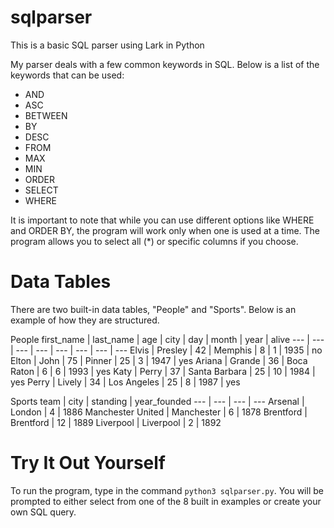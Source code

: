 # sqlparser
This is a basic SQL parser using Lark in Python

My parser deals with a few common keywords in SQL. Below is a list of the keywords that can be used:
- AND
- ASC
- BETWEEN
- BY
- DESC
- FROM
- MAX
- MIN
- ORDER
- SELECT
- WHERE

It is important to note that while you can use different options like WHERE and ORDER BY, the program will work only when one is used at a time. The program allows you to select all (\*\) or specific columns if you choose. 

# Data Tables
There are two built-in data tables, "People" and "Sports". Below is an example of how they are structured.

People
first_name | last_name | age | city | day | month | year | alive
--- | --- | --- | --- | --- | --- | --- | ---
Elvis | Presley | 42 | Memphis | 8 | 1 | 1935 | no
Elton | John | 75 | Pinner | 25 | 3 | 1947 | yes
Ariana | Grande | 36 | Boca Raton | 6 | 6 | 1993 | yes
Katy | Perry | 37 | Santa Barbara | 25 | 10 | 1984 | yes
Perry | Lively | 34 | Los Angeles | 25 | 8 | 1987 | yes

Sports
team | city | standing | year_founded
--- | --- | --- | ---
Arsenal | London | 4 | 1886
Manchester United | Manchester | 6 | 1878
Brentford | Brentford | 12 | 1889
Liverpool | Liverpool | 2 | 1892


# Try It Out Yourself
To run the program, type in the command `python3 sqlparser.py`. You will be prompted to either select from one of the 8 built in examples or create your own SQL query.

